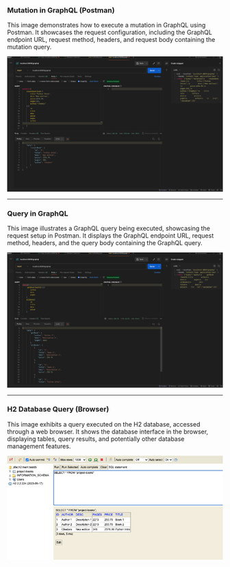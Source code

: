 ### Mutation in GraphQL (Postman)

This image demonstrates how to execute a mutation in GraphQL using Postman. It showcases the request configuration, including the GraphQL endpoint URL, request method, headers, and request body containing the mutation query.

![Mutation In GraphQL](https://raw.githubusercontent.com/ABinfinity/graphql-project/master/src/main/resources/static/1.png)

---

### Query in GraphQL

This image illustrates a GraphQL query being executed, showcasing the request setup in Postman. It displays the GraphQL endpoint URL, request method, headers, and the query body containing the GraphQL query.

![Query in GraphQL](https://raw.githubusercontent.com/ABinfinity/graphql-project/master/src/main/resources/static/2.png)

---

### H2 Database Query (Browser)

This image exhibits a query executed on the H2 database, accessed through a web browser. It shows the database interface in the browser, displaying tables, query results, and potentially other database management features.

![H2 Database Query](https://raw.githubusercontent.com/ABinfinity/graphql-project/master/src/main/resources/static/3.png)
